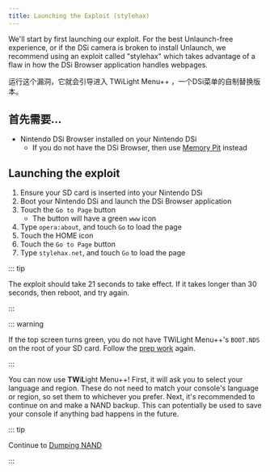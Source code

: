```yaml
---
title: Launching the Exploit (stylehax)
---
```


We'll start by first launching our exploit. For the best Unlaunch-free experience, or if the DSi camera is broken to install Unlaunch, we recommend using an exploit called "stylehax" which takes advantage of a flaw in how the DSi Browser application handles webpages.

运行这个漏洞，它就会引导进入 TWiLight Menu++ ，一个DSi菜单的自制替换版本。


## 首先需要…

- Nintendo DSi Browser installed on your Nintendo DSi
    - If you do not have the DSi Browser, then use [Memory Pit](launching-the-exploit.html) instead


## Launching the exploit

1. Ensure your SD card is inserted into your Nintendo DSi
1. Boot your Nintendo DSi and launch the DSi Browser application
1. Touch the `Go to Page` button
    - The button will have a green `www` icon
1. Type `opera:about`, and touch `Go` to load the page
1. Touch the HOME icon
1. Touch the `Go to Page` button
1. Type `stylehax.net`, and touch `Go` to load the page

::: tip

The exploit should take 21 seconds to take effect. If it takes longer than 30 seconds, then reboot, and try again.

:::

::: warning

If the top screen turns green, you do not have TWiLight Menu++'s `BOOT.NDS` on the root of your SD card. Follow the [prep work](get-started.html#section-i-prep-work) again.

:::

You can now use **TW**i**L**ight Menu++! First, it will ask you to select your language and region. These do not need to match your console's language or region, so set them to whichever you prefer. Next, it's recommended to continue on and make a NAND backup. This can potentially be used to save your console if anything bad happens in the future.

::: tip

Continue to [Dumping NAND](dumping-nand.html)

:::
